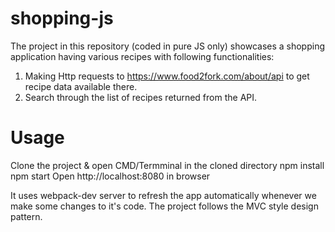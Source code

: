# shopping-js

The project in this repository (coded in pure JS only) showcases a shopping application having various recipes with following functionalities:
1. Making Http requests to https://www.food2fork.com/about/api to get recipe data available there.
2. Search through the list of recipes returned from the API.

# Usage
Clone the project & open CMD/Termminal in the cloned directory
npm install 
npm start 
Open http://localhost:8080 in browser

It uses webpack-dev server to refresh the app automatically whenever we make some changes to it's code.
The project follows the MVC style design pattern.
